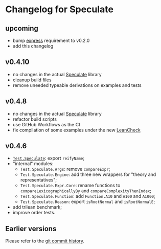 Changelog for Speculate
=======================

upcoming
--------

* bump [express] requirement to v0.2.0
* add this changelog


v0.4.10
-------

* no changes in the actual [Speculate] library
* cleanup build files
* remove uneeded typeable derivations on examples and tests


v0.4.8
------

* no changes in the actual [Speculate] library
* refactor build scripts
* use GitHub Workflows as the CI
* fix compilation of some examples under the new [LeanCheck]


v0.4.6
------

* [`Test.Speculate`]: export `reifyName`;
* "internal" modules:
	- `Test.Speculate.Args`: remove `compareExpr`;
	- `Test.Speculate.Engine`: add three new wrappers for "theory and representatives";
	- `Test.Speculate.Expr.Core`: rename functions to `compareLexicographicallyBy` and `compareComplexityThenIndex`;
	- `Test.Speculate.Function`: add `Function.A10` and `A100` and `A1000`;
	- `Test.Speculate.Reason`: export `isRootNormal` and `isRootNormalE`;
* add trilean benchmark;
* improve order tests.


Earlier versions
----------------

Please refer to the [git commit history].

[git commit history]: https://github.com/rudymatela/speculate/commits/master

[Speculate]:        https://hackage.haskell.org/package/speculate/docs/Test-Speculate.html
[`Test.Speculate`]: https://hackage.haskell.org/package/speculate/docs/Test-Speculate.html
[LeanCheck]:        https://hackage.haskell.org/package/leancheck/docs/Test-LeanCheck.html
[express]:          https://hackage.haskell.org/package/express

